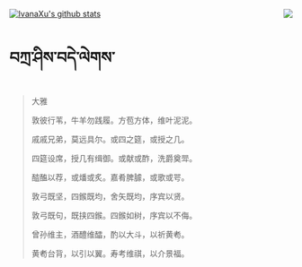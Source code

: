 [![IvanaXu's github stats](https://github-readme-stats.vercel.app/api?username=IvanaXu&show_icons=true&theme=vue-dark)](https://github.com/anuraghazra/github-readme-stats)
<img align="right" src="https://github-readme-stats.vercel.app/api/top-langs/?username=IvanaXu&langs_count=3&theme=graywhite" />
# བཀྲ་ཤིས་བདེ་ལེགས་
> 大雅
> 
> 敦彼行苇，牛羊勿践履。方苞方体，维叶泥泥。
> 
> 戚戚兄弟，莫远具尔。或四之筵，或授之几。
> 
> 四筵设席，授几有缉御。或献或酢，洗爵奠斝。
> 
> 醓醢以荐，或燔或炙。嘉肴脾臄，或歌或咢。
> 
> 敦弓既坚，四鍭既均，舍矢既均，序宾以贤。
> 
> 敦弓既句，既挟四鍭。四鍭如树，序宾以不侮。
> 
> 曾孙维主，酒醴维醽，酌以大斗，以祈黄耇。
> 
> 黄耇台背，以引以翼。寿考维祺，以介景福。
>